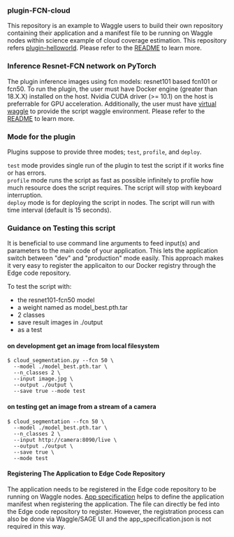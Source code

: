 ### plugin-FCN-cloud

This repository is an example to Waggle users to build their own repository containing their application and a manifest file to be running on Waggle nodes within science example of cloud coverage estimation. This repository refers [plugin-helloworld](https://github.com/waggle-sensor/plugin-helloworld). Please refer to the [README](https://github.com/waggle-sensor/plugin-helloworld/blob/master/README.md) to learn more.

### Inference Resnet-FCN network on PyTorch

The plugin inference images using fcn models: resnet101 based fcn101 or fcn50. To run the plugin, the user must have Docker engine (greater than 18.X.X) installed on the host. Nvidia CUDA driver (>= 10.1) on the host is preferrable for GPU acceleration. Additionally, the user must have [virtual waggle](https://github.com/waggle-sensor/waggle-node) to provide the script waggle environment. Please refer to the [README](https://github.com/waggle-sensor/waggle-node/blob/master/README.md) to learn more.

### Mode for the plugin

Plugins suppose to provide three modes; `test`, `profile`, and `deploy`.

`test` mode provides single run of the plugin to test the script if it works fine or has errors. <br />
`profile` mode runs the script as fast as possible infinitely to profile how much resource does the script requires. The script will stop with keyboard interruption.<br />
`deploy` mode is for deploying the script in nodes. The script will run with time interval (default is 15 seconds).

### Guidance on Testing this script

It is beneficial to use command line arguments to feed input(s) and parameters to the main code of your application. This lets the application switch between "dev" and "production" mode easily. This approach makes it very easy to register the applicaiton to our Docker registry through the Edge code repository.

To test the script with:
- the resnet101-fcn50 model
- a weight named as model_best.pth.tar
- 2 classes
- save result images in ./output
- as a test

#### on development get an image from local filesystem
```
$ cloud_segmentation.py --fcn 50 \
  --model ./model_best.pth.tar \
  --n_classes 2 \
  --input image.jpg \
  --output ./output \
  --save true --mode test 
```
#### on testing get an image from a stream of a camera
```
$ cloud_segmentation --fcn 50 \
  --model ./model_best.pth.tar \
  --n_classes 2 \
  --input http://camera:8090/live \
  --output ./output \
  --save true \
  --mode test 
```

#### Registering The Application to Edge Code Repository

The application needs to be registered in the Edge code repository to be running on Waggle nodes. [App specification](sage.json) helps to define the application manifest when registering the application. The file can directly be fed into the Edge code repository to register. However, the registration process can also be done via Waggle/SAGE UI and the app_specification.json is not required in this way.
